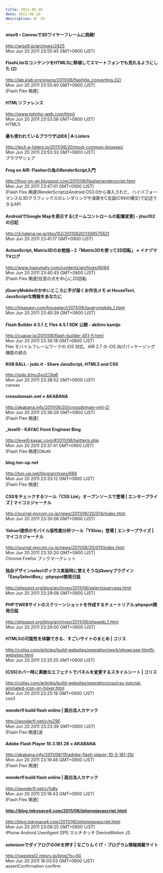 ```yaml
---
title: 2011-06-20
date: 2011-06-20
description: B! 24
---
```


#### wise9 › Canvasで3Dワイヤーフレームに挑戦!
http://wise9.jp/archives/2425<br>
Mon Jun 20 2011 23:55:45 GMT+0900 (JST)<br>


#### FlashLiteなコンテンツをHTML5に移植してスマートフォンでも見れるようにした (2)
http://lab.klab.org/young/2011/06/flashlite_converting_02/<br>
Mon Jun 20 2011 23:55:40 GMT+0900 (JST)<br>
[Flash Flex 関連]


#### HTMLリファレンス
http://www.tohoho-web.com/html/<br>
Mon Jun 20 2011 23:53:58 GMT+0900 (JST)<br>
HTML5


#### 最も使われているブラウザはIE8 | A-Listers
http://tech.a-listers.jp/2011/06/20/most-common-browser/<br>
Mon Jun 20 2011 23:53:33 GMT+0900 (JST)<br>
ブラウザシェア


#### Frog on AIR: Flasherの為のRenderScript入門
http://frog-on-air.blogspot.com/2011/06/flasherrenderscript.html<br>
Mon Jun 20 2011 23:47:01 GMT+0900 (JST)<br>
[Flash Flex 関連]RenderScriptはAndroid OS3.0から導入された、ハイパフォーマンスな3Dグラフィックスのレンダリングや演算をC言語(C99の構文)で記述できるAPI


#### AndroidでGoogle Mapを表示する(ズームコントロールの配置変更) - jitsu102の日記
http://d.hatena.ne.jp/jitsu102/20110620/1308575621<br>
Mon Jun 20 2011 23:41:17 GMT+0900 (JST)<br>


#### ActionScript, Matrix3Dのお勉強 – 2「Matrix3Dを使って2D回転」 « イナヅマTVログ
http://www.inazumatv.com/contents/archives/6064<br>
Mon Jun 20 2011 23:40:45 GMT+0900 (JST)<br>
[Flash Flex 関連]任意の点を中心に2D回転


#### jQueryMobileのかゆいところに手が届くお作法メモ at HouseTect, JavaScriptな情報をあなたに
http://hisasann.com/housetect/2011/06/jquerymobile_1.html<br>
Mon Jun 20 2011 23:40:39 GMT+0900 (JST)<br>


#### Flash Builder 4.5.1 と Flex 4.5.1 SDK 公開 - akihiro kamijo
http://cuaoar.jp/2011/06/flash-builder-451-fl.html<br>
Mon Jun 20 2011 23:39:18 GMT+0900 (JST)<br>
Flex モバイルフレームワークの iOS 対応、AIR 2.7 の iOS 向けパッケージング機能の統合


#### RGB BALL - jsdo.it - Share JavaScript, HTML5 and CSS
http://jsdo.it/mu3yo2/3lq6<br>
Mon Jun 20 2011 23:38:52 GMT+0900 (JST)<br>
canvas


#### crossdomain.xml « AKABANA
http://akabana.info/2011/06/20/crossdomain-xml-2/<br>
Mon Jun 20 2011 23:38:29 GMT+0900 (JST)<br>
[Flash Flex 関連]


#### _level0 - KAYAC Front Engineer Blog
http://level0.kayac.com/#2011/06/twitterjs.php<br>
Mon Jun 20 2011 23:37:41 GMT+0900 (JST)<br>
[Flash Flex 関連]OAuth


#### blog.ton-up.net
http://ton-up.net/blog/archives/668<br>
Mon Jun 20 2011 23:33:12 GMT+0900 (JST)<br>
[Flash Flex 関連]


#### CSSをチェックするツール「CSS Lint」オープンソースで登場 | エンタープライズ | マイコミジャーナル
http://journal.mycom.co.jp/news/2011/06/20/014/index.html<br>
Mon Jun 20 2011 23:30:58 GMT+0900 (JST)<br>


#### Yahoo!提供のモバイル版性能分析ツール「YSlow」登場 | エンタープライズ | マイコミジャーナル
http://journal.mycom.co.jp/news/2011/06/20/011/index.html<br>
Mon Jun 20 2011 23:30:20 GMT+0900 (JST)<br>
Chrome Firefox ブックマークレット


#### 独自デザインselectボックス実装時に使えそうなjQueryプラグイン「EasySelectBox」:phpspot開発日誌
http://phpspot.org/blog/archives/2011/06/selectjqueryeas.html<br>
Mon Jun 20 2011 23:29:08 GMT+0900 (JST)<br>


#### PHPでWEBサイトのスクリーンショットを作成するチュートリアル:phpspot開発日誌
http://phpspot.org/blog/archives/2011/06/phpweb_1.html<br>
Mon Jun 20 2011 23:29:00 GMT+0900 (JST)<br>


####   HTML5の可能性を体験できる、すごいサイトのまとめ | コリス
http://coliss.com/articles/build-websites/operation/work/showcase-html5-websites.html<br>
Mon Jun 20 2011 23:25:25 GMT+0900 (JST)<br>


####   [CSS]ホバー時に素敵なエフェクトでパネルを変更するスタイルシート | コリス
http://coliss.com/articles/build-websites/operation/css/css-tutorial-animated-icon-on-hover.html<br>
Mon Jun 20 2011 23:25:18 GMT+0900 (JST)<br>
css3


#### wonderfl build flash online | 面白法人カヤック
http://wonderfl.net/c/mZ9E<br>
Mon Jun 20 2011 23:23:39 GMT+0900 (JST)<br>
[Flash Flex 関連]波


#### Adobe Flash Player 10.3.181.26 « AKABANA
http://akabana.info/2011/06/19/adobe-flash-player-10-3-181-26/<br>
Mon Jun 20 2011 23:19:46 GMT+0900 (JST)<br>
[Flash Flex 関連]


#### wonderfl build flash online | 面白法人カヤック
http://wonderfl.net/c/1o8y<br>
Mon Jun 20 2011 23:18:43 GMT+0900 (JST)<br>
[Flash Flex 関連]


#### http://blog.tokyoace4.com/2011/06/iphonejavascript.html
http://blog.tokyoace4.com/2011/06/iphonejavascript.html<br>
Mon Jun 20 2011 23:09:25 GMT+0900 (JST)<br>
iPhone Android UserAgent GPS マルチタッチ DeviceMotion JS


#### seleniumでダイアログのOKを押す | なごりんぐ IT・プログラム情報掲載サイト
http://nagotest2.mbsrv.jp/blog/?p=94<br>
Mon Jun 20 2011 16:03:53 GMT+0900 (JST)<br>
assertConfirmation confirm


